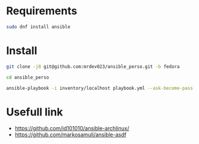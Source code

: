 # Requirements

```bash
sudo dnf install ansible
```

# Install

```bash
git clone -j8 git@github.com:mrdev023/ansible_perso.git -b fedora
```

```bash
cd ansible_perso
```

```bash
ansible-playbook -i inventory/localhost playbook.yml --ask-become-pass
```

# Usefull link

- https://github.com/id101010/ansible-archlinux/
- https://github.com/markosamuli/ansible-asdf